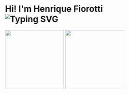 <h1>
  Hi! I'm Henrique Fiorotti
  <br>
  <span>
    <img src="https://readme-typing-svg.demolab.com?font=Mona+sans&duration=4000&pause=1000&color=0969DA&vCenter=true&width=435&height=23&lines=Systems+Development+Technician;Currently+studying+Python"                 alt="Typing SVG" />
  </span>
</h1>


<div>
  <img height=195rem src="https://github-readme-stats.vercel.app/api?username=henrique-fiorotti&show_icons=true&bg_color=00000000&border_radius=6">
  <img height=195rem src="https://github-readme-stats.vercel.app/api/top-langs/?username=henrique-fiorotti&layout=donut&border_radius=7">
</div>



<!---
Henrique-Fiorotti/Henrique-Fiorotti is a ✨ special ✨ repository because its `README.md` (this file) appears on your GitHub profile.
You can click the Preview link to take a look at your changes.
--->
